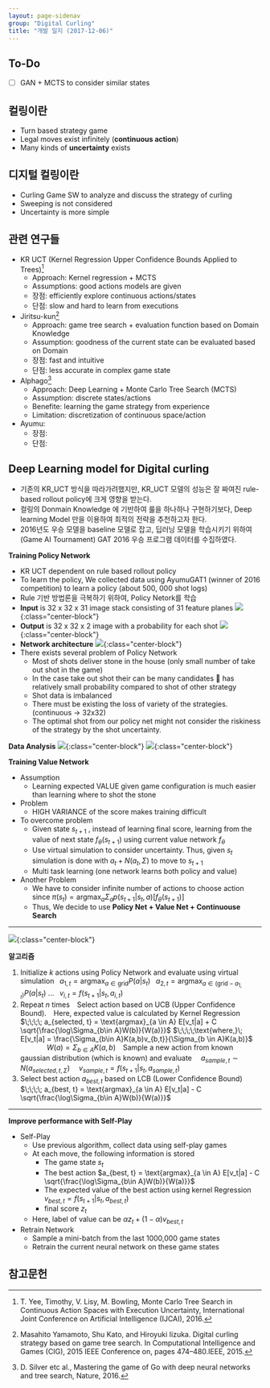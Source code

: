 ```yaml
---
layout: page-sidenav
group: "Digital Curling"
title: "개발 일지 (2017-12-06)"
---
```


To-Do
-----
- [ ] GAN + MCTS to consider similar states

컬링이란
-------
- Turn based strategy game
- Legal moves exist infinitely (**continuous action**)
- Many kinds of **uncertainty** exists

디지털 컬링이란
--------------
- Curling Game SW to analyze and discuss    the strategy of curling
- Sweeping is not considered
- Uncertainty is more simple

관련 연구들
----------
- KR UCT (Kernel Regression Upper Confidence Bounds Applied to Trees)[^1]
  - Approach: Kernel regression + MCTS
  - Assumptions: good actions models are given
  - 장점: efficiently explore continuous actions/states
  - 단점: slow and hard to learn from executions
- Jiritsu-kun[^2]
  - Approach: game tree search + evaluation function based on Domain Knowledge
  - Assumption: goodness of the current state can be evaluated based on Domain
  - 장점: fast and intuitive
  - 단점: less accurate in complex game state
- Alphago[^3]
  - Approach: Deep Learning + Monte Carlo Tree Search (MCTS)
  - Assumption: discrete states/actions
  - Benefite: learning the game strategy from experience
  - Limitation: discretization of continuous space/action
- Ayumu:
  - 장점:
  - 단점:

Deep Learning model for Digital curling
---------------------------------------
- 기존의 KR_UCT 방식을 따라가려했지만, KR_UCT 모델의 성능은 잘 짜여진 rule-based rollout policy에 크게 영향을 받는다.
- 컬링의 Donmain Knowledge 에 기반하여 룰을 하나하나 구현하기보다, Deep learning Model 만을 이용하여 최적의 전략을 추천하고자 한다.
- 2016년도 우승 모델을 baseline 모델로 잡고, 딥러닝 모델을 학습시키기 위하여 (Game AI Tournament) GAT 2016 우승 프로그램 데이터를 수집하였다.

**Training Policy Network**
- KR UCT dependent on rule based rollout policy
- To learn the policy, We collected data using AyumuGAT1 (winner of 2016 competition) to learn a policy (about 500, 000 shot logs)
- Rule 기반 방법론을 극복하기 위하여, Policy Netork를 학습
- **Input** is 32 x 32 x 31 image stack consisting  of 31 feature planes
![]({{site.baseurl}}/images/temp/dc-1.png){:class="center-block"}
- **Output** is 32 x 32 x 2 image with a probability for each shot
![]({{site.baseurl}}/images/temp/dc-2.png){:class="center-block"}
- **Network architecture**
![]({{site.baseurl}}/images/temp/dc-3.png){:class="center-block"}
- There exists several problem of Policy Network
  - Most of shots deliver stone in the house (only small number of take out shot in the game)
  - In the case take out shot their can be many candidates  has relatively small probability compared to shot of other strategy
  - Shot data is imbalanced
  - There must be existing the loss of variety of the strategies. (continuous -> 32x32)
  - The optimal shot from our policy net might not consider the riskiness of the strategy by the shot uncertainty.

**Data Analysis**
![]({{site.baseurl}}/images/temp/dc-4.png){:class="center-block"}
![]({{site.baseurl}}/images/temp/dc-5.png){:class="center-block"}

**Training Value Network**
- Assumption
  - Learning expected VALUE given game configuration is much easier than learning where to shot the stone
- Problem
  - HIGH VARIANCE of the score makes training difficult
- To overcome problem
  - Given state $s_{t+1}$  , instead of learning final score, learning from the value of next state $f_\theta(s_{t+1})$ using current value network $f_{\theta}$
  - Use virtual simulation to consider uncertainty. Thus, given $s_t$ simulation is done with $a_t + N(a_t, \Sigma)$ to move to $s_{t+1}$
  - Multi task learning (one network learns both policy and value)
- Another Problem
  - We have to consider infinite number of actions to choose action since $\pi(s_t) = \text{argmax}_a \Sigma_a p(s_{t+1}|s_t, a)[f_{\theta}(s_{t+1})]$
  - Thus, We decide to use **Policy Net + Value Net + Continuouse Search**

------------------------------------------
![]({{site.baseurl}}/images/temp/dc-6.png){:class="center-block"}

**알고리즘**
1. $\text{Initialize}$ $k$ $\text{actions using Policy Network and evaluate using virtual simulation}$
$\;\;a_{1,t} = \text{argmax}_{a\in \text{grid}}P(a|s_t)$
$\;\;a_{2,t} = \text{argmax}_{a\in (\text{grid}-a_{1,t})}P(a|s_t)$
...
$\;\;v_{i,t}=f(s_{t+1}|s_t, a_{i,t})$
2. $\text{Repeat}$ $n$ $\text{times}$
    $\;\;\;\text{Select action based on UCB (Upper Confidence Bound).}$
    $\;\;\;\text{Here, expected value is calculated by Kernel Regression}$
    $\;\;\;\; a_{selected, t} = \text{argmax}_{a \in A} E[v_t|a] + C \sqrt{\frac{\log\Sigma_{b\in A}W(b)}{W(a)}}$
    $\;\;\;\;\text{where,}\; E[v_t|a] = \frac{\Sigma_{b\in A}K(a,b)v_{b,t}}{\Sigma_{b \in A}K(a,b)}$
    $\;\;\;\;\;\;\;\;\;\;\;\;\;\;\;W(a)=\Sigma_{b \in A}K(a,b)$
    $\;\;\;\text{Sample a new action from known gaussian distribution (which is known) and evaluate}$
    $\;\;\;\; a_{sample,t} \sim N(a_{selected,t, \Sigma})$
    $\;\;\;\; v_{sample,t}=f(s_{t+1}|s_t, a_{sample,t})$
3. $\text{Select best action}$ $a_{best, t}$ $\text{based on LCB (Lower Confidence Bound)}$
$\;\;\;\; a_{best, t} = \text{argmax}_{a \in A} E[v_t|a] - C \sqrt{\frac{\log\Sigma_{b\in A}W(b)}{W(a)}}$

------------------------------------
**Improve performance with Self-Play**
- Self-Play
  - Use previous algorithm, collect data using self-play games
  - At each move, the following information is stored
    - The game state $s_t$
    - The best action $a_{best, t} = \text{argmax}_{a \in A} E[v_t|a] - C \sqrt{\frac{\log\Sigma_{b\in A}W(b)}{W(a)}}$
    - The expected value of the best action using kernel Regression $v_{best,t}=f(s_{t+1}|s_t, a_{best,t})$
    - final score $z_t$
  - Here, label of value can be $\alpha z_t + (1-\alpha)v_{best,t}$
- Retrain Network
  - Sample a mini-batch from the last 1000,000 game states
  - Retrain the current neural network on these game states



참고문헌
-------
[^1]: T. Yee, Timothy, V. Lisy, M. Bowling, Monte Carlo Tree Search in Continuous Action Spaces with Execution Uncertainty, International Joint Conference on Artificial Intelligence (IJCAI), 2016.
[^2]: Masahito Yamamoto, Shu Kato, and Hiroyuki Iizuka. Digital curling strategy based on game tree search. In Computational Intelligence and Games (CIG), 2015 IEEE Conference on, pages 474–480.IEEE, 2015.
[^3]: D. Silver etc al., Mastering the game of Go with deep neural networks and tree search,
Nature, 2016.

